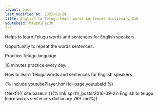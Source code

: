 ```yaml
---
layout: post
last_modified_at: 2021-03-29
title: English to Telugu learn words sentences dictionary 216 
youtubeId: mT9z0IPIz3M
---
```

 
 
Helps to learn Telugu words and sentences for English speakers.

Opportunitiy to repeat the words sentences. 

Practice Telugu language. 
 
10 minutes practice every day. 
 
How to learn Telugu words and sentences for English speakers 
 
{% include youtubePlayer.html id=page.youtubeId %}
 
 
[Next]({{ site.baseurl }}{% link  split1/_posts/2016-09-22-English to telugu learn words sentences dictionary 769 .md%})
 
